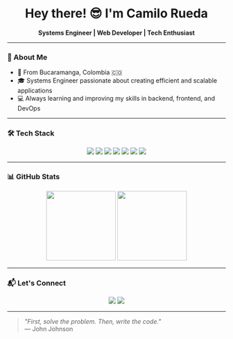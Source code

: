 <h1 align="center">Hey there! 😎 I'm Camilo Rueda</h1>
<p align="center">
  <b>Systems Engineer | Web Developer | Tech Enthusiast</b>
</p>

---

### 🚀 About Me
- 📍 From Bucaramanga, Colombia 🇨🇴  
- 🎓 Systems Engineer passionate about creating efficient and scalable applications  
- 💻 Always learning and improving my skills in backend, frontend, and DevOps  

---

### 🛠 Tech Stack
<p align="center">
  <img src="https://img.shields.io/badge/Ruby_on_Rails-CC0000?style=for-the-badge&logo=ruby-on-rails&logoColor=white" />
  <img src="https://img.shields.io/badge/Python-3776AB?style=for-the-badge&logo=python&logoColor=white" />
  <img src="https://img.shields.io/badge/Django-092E20?style=for-the-badge&logo=django&logoColor=white" />
  <img src="https://img.shields.io/badge/PostgreSQL-316192?style=for-the-badge&logo=postgresql&logoColor=white" />
  <img src="https://img.shields.io/badge/Docker-2496ED?style=for-the-badge&logo=docker&logoColor=white" />
  <img src="https://img.shields.io/badge/Linux-FCC624?style=for-the-badge&logo=linux&logoColor=black" />
  <img src="https://img.shields.io/badge/Google_Cloud-4285F4?style=for-the-badge&logo=googlecloud&logoColor=white" />
</p>

---

### 📊 GitHub Stats
<p align="center">
  <img height="160em" src="https://github-readme-stats.vercel.app/api?username=camilomarchena&show_icons=true&theme=radical" />
  <img height="160em" src="https://github-readme-stats.vercel.app/api/top-langs/?username=camilomarchena&layout=compact&theme=radical" />
</p>

---

### 📬 Let's Connect
<p align="center">
  <a href="https://www.linkedin.com/in/jorge-camilo-rueda-marchena/"><img src="https://img.shields.io/badge/LinkedIn-Camilo_Rueda-blue?style=for-the-badge&logo=linkedin" /></a>
  <a href="mailto:camilormarchena@gmail.com"><img src="https://img.shields.io/badge/Email-camilormarchena%40gmail.com-red?style=for-the-badge&logo=gmail&logoColor=white" /></a>
</p>

---

> _"First, solve the problem. Then, write the code."_  
> — John Johnson
